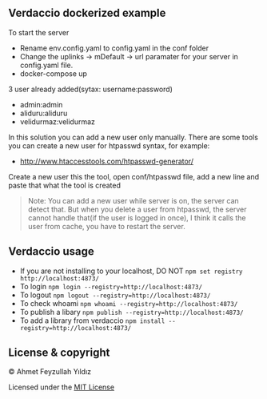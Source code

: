 ## Verdaccio dockerized example

To start the server
- Rename env.config.yaml to config.yaml in the conf folder
- Change the uplinks -> mDefault -> url paramater for your server in config.yaml file.
- docker-compose up


3 user already added(sytax: username:password)
- admin:admin
- aliduru:aliduru
- velidurmaz:velidurmaz

In this solution you can add a new user only manually. There are some tools you can create a new user for htpasswd syntax, for example: 
- http://www.htaccesstools.com/htpasswd-generator/

Create a new user this the tool, open conf/htpasswd file, add a new line and paste that what the tool is created

>Note: 
You can add a new user while server is on, the server can detect that. But when you delete a user from htpasswd, the server cannot handle that(if the user is logged in once), I think it calls the user from cache, you have to restart the server.



## Verdaccio usage

- If you are not installing to your localhost, DO NOT `npm set registry http://localhost:4873/`
- To login `npm login --registry=http://localhost:4873/`
- To logout `npm logout --registry=http://localhost:4873/`
- To check whoami  `npm whoami --registry=http://localhost:4873/`
- To publish a libary `npm publish --registry=http://localhost:4873/`
- To add a library from verdaccio `npm install --registry=http://localhost:4873/`



## License & copyright

© Ahmet Feyzullah Yıldız

Licensed under the [MIT License](LICENSE)